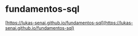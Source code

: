 # fundamentos-sql

[https://lukas-senai.github.io/fundamentos-sql](https://lukas-senai.github.io/fundamentos-sql)

